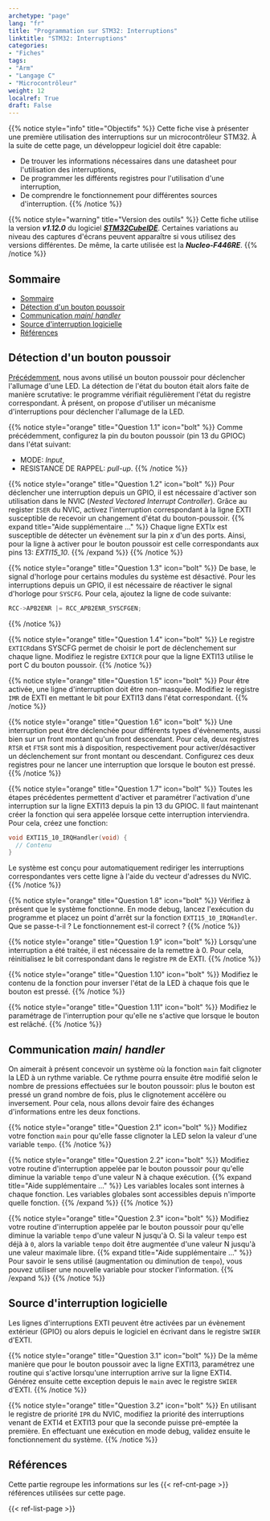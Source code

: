 ```yaml
---
archetype: "page"
lang: "fr"
title: "Programmation sur STM32: Interruptions"
linktitle: "STM32: Interruptions"
categories:
- "Fiches"
tags: 
- "Arm"
- "Langage C"
- "Microcontrôleur"
weight: 12
localref: True
draft: False
---
```


{{% notice style="info" title="Objectifs" %}}
Cette fiche vise à présenter une première utilisation des interruptions sur un microcontrôleur STM32.
À la suite de cette page, un développeur logiciel doit être capable:
- De trouver les informations nécessaires dans une datasheet pour l'utilisation des interruptions,
- De programmer les différents registres pour l'utilisation d'une interruption,
- De comprendre le fonctionnement pour différentes sources d'interruption.
{{% /notice %}}

{{% notice style="warning" title="Version des outils" %}}
Cette fiche utilise la version ***v1.12.0*** du logiciel [***STM32CubeIDE***](https://www.st.com/en/development-tools/stm32cubeide.html#st_description_sec-nav-tab).
Certaines variations au niveau des captures d'écrans peuvent apparaître si vous utilisez des versions différentes.
De même, la carte utilisée est la ***Nucleo-F446RE***.
{{% /notice %}}

## Sommaire
- [Sommaire](#sommaire)
- [Détection d'un bouton poussoir](#détection-dun-bouton-poussoir)
- [Communication *main*/ *handler*](#communication-main-handler)
- [Source d'interruption logicielle](#source-dinterruption-logicielle)
- [Références](#références)
  
## Détection d'un bouton poussoir

[Précédemment](/record/stm32-1), nous avons utilisé un bouton poussoir pour déclencher l'allumage d'une LED.
La détection de l'état du bouton était alors faite de manière scrutative: le programme vérifiait régulièrement l'état du registre correspondant.
À présent, on propose d'utiliser un mécanisme d'interruptions pour déclencher l'allumage de la LED.

{{% notice style="orange" title="Question 1.1" icon="bolt" %}}
Comme précédemment, configurez la pin du bouton poussoir (pin 13 du GPIOC) dans l'état suivant:
- MODE: *Input*,
- RESISTANCE DE RAPPEL: *pull-up*.
{{% /notice %}}

{{% notice style="orange" title="Question 1.2" icon="bolt" %}}
Pour déclencher une interruption depuis un GPIO, il est nécessaire d'activer son utilisation dans le NVIC (*Nested Vectored Interrupt Controller*).
Grâce au register `ISER` du NVIC, activez l'interruption correspondant à la ligne EXTI susceptible de recevoir un changement d'état du bouton-poussoir.
{{% expand title="Aide supplémentaire ..." %}}
Chaque ligne EXTI*x* est susceptible de détecter un évènement sur la pin *x* d'un des ports.
Ainsi, pour la ligne à activer pour le bouton poussoir est celle correspondants aux pins 13: *EXTI15_10*.
{{% /expand %}}
{{% /notice %}}

{{% notice style="orange" title="Question 1.3" icon="bolt" %}}
De base, le signal d'horloge pour certains modules du système est désactivé.
Pour les interruptions depuis un GPIO, il est nécessaire de réactiver le signal d'horloge pour `SYSCFG`.
Pour cela, ajoutez la ligne de code suivante:
```c
RCC->APB2ENR |= RCC_APB2ENR_SYSCFGEN;
```
{{% /notice %}}

{{% notice style="orange" title="Question 1.4" icon="bolt" %}}
Le registre `EXTICR`dans SYSCFG permet de choisir le port de déclenchement sur chaque ligne.
Modifiez le registre `EXTICR` pour que la ligne EXTI13 utilise le port C du bouton poussoir.
{{% /notice %}}

{{% notice style="orange" title="Question 1.5" icon="bolt" %}}
Pour être activée, une ligne d'interruption doit être non-masquée.
Modifiez le registre `IMR` de EXTI en mettant le bit pour EXTI13 dans l'état correspondant. 
{{% /notice %}}

{{% notice style="orange" title="Question 1.6" icon="bolt" %}}
Une interruption peut être déclenchée pour différents types d'évènements, aussi bien sur un front montant qu'un front descendant.
Pour cela, deux registres `RTSR` et `FTSR` sont mis à disposition, respectivement pour activer/désactiver un déclenchement sur front montant ou descendant.
Configurez ces deux registres pour ne lancer une interruption que lorsque le bouton est pressé.
{{% /notice %}}

{{% notice style="orange" title="Question 1.7" icon="bolt" %}}
Toutes les étapes précédentes permettent d'activer et paramétrer l'activation d'une interruption sur la ligne EXTI13 depuis la pin 13 du GPIOC.
Il faut maintenant créer la fonction qui sera appelée lorsque cette interruption interviendra.
Pour cela, créez une fonction:
```c
void EXTI15_10_IRQHandler(void) {
  // Contenu
}
```
Le système est conçu pour automatiquement rediriger les interruptions correspondantes vers cette ligne à l'aide du vecteur d'adresses du NVIC.
{{% /notice %}}

{{% notice style="orange" title="Question 1.8" icon="bolt" %}}
Vérifiez à présent que le système fonctionne.
En mode debug, lancez l'exécution du programme et placez un point d'arrêt sur la fonction `EXTI15_10_IRQHandler`.
Que se passe-t-il ? Le fonctionnement est-il correct ?
{{% /notice %}}

{{% notice style="orange" title="Question 1.9" icon="bolt" %}}
Lorsqu'une interruption a été traitée, il est nécessaire de la remettre à 0.
Pour cela, réinitialisez le bit correspondant dans le registre `PR` de EXTI.
{{% /notice %}}

{{% notice style="orange" title="Question 1.10" icon="bolt" %}}
Modifiez le contenu de la fonction pour inverser l'état de la LED à chaque fois que le bouton est pressé.
{{% /notice %}}

{{% notice style="orange" title="Question 1.11" icon="bolt" %}}
Modifiez le paramétrage de l'interruption pour qu'elle ne s'active que lorsque le bouton est relâché.
{{% /notice %}}

## Communication *main*/ *handler*

On aimerait à présent concevoir un système où la fonction `main` fait clignoter la LED à un rythme variable.
Ce rythme pourra ensuite être modifié selon le nombre de pressions effectuées sur le bouton poussoir: plus le bouton est pressé un grand nombre de fois, plus le clignotement accélère ou inversement.
Pour cela, nous allons devoir faire des échanges d'informations entre les deux fonctions.

{{% notice style="orange" title="Question 2.1" icon="bolt" %}}
Modifiez votre fonction `main` pour qu'elle fasse clignoter la LED selon la valeur d'une variable `tempo`.
{{% /notice %}}

{{% notice style="orange" title="Question 2.2" icon="bolt" %}}
Modifiez votre routine d'interruption appelée par le bouton poussoir pour qu'elle diminue la variable `tempo` d'une valeur N à chaque exécution.
{{% expand title="Aide supplémentaire ..." %}}
Les variables locales sont internes à chaque fonction.
Les variables globales sont accessibles depuis n'importe quelle fonction.
{{% /expand %}}
{{% /notice %}}

{{% notice style="orange" title="Question 2.3" icon="bolt" %}}
Modifiez votre routine d'interruption appelée par le bouton poussoir pour qu'elle diminue la variable `tempo` d'une valeur N jusqu'à O.
Si la valeur `tempo` est déjà à `0`, alors la variable `tempo` doit être augmentée d'une valeur N jusqu'à une valeur maximale libre.
{{% expand title="Aide supplémentaire ..." %}}
Pour savoir le sens utilisé (augmentation ou diminution de `tempo`), vous pouvez utiliser une nouvelle variable pour stocker l'information.
{{% /expand %}}
{{% /notice %}}

## Source d'interruption logicielle
Les lignes d'interruptions EXTI peuvent être activées par un évènement extérieur (GPIO) ou alors depuis le logiciel en écrivant dans le registre `SWIER` d'EXTI.

{{% notice style="orange" title="Question 3.1" icon="bolt" %}}
De la même manière que pour le bouton poussoir avec la ligne EXTI13, paramétrez une routine qui s'active lorsqu'une interruption arrive sur la ligne EXTI4.
Générez ensuite cette exception depuis le `main` avec le registre `SWIER` d'EXTI.
{{% /notice %}}

{{% notice style="orange" title="Question 3.2" icon="bolt" %}}
En utilisant le registre de priorité `IPR` du NVIC, modifiez la priorité des interruptions venant de EXTI4 et EXTI13 pour que la seconde puisse pré-emptée la première.
En effectuant une exécution en mode debug, validez ensuite le fonctionnement du système.
{{% /notice %}}

## Références

Cette partie regroupe les informations sur les {{< ref-cnt-page >}} références utilisées sur cette page.

{{< ref-list-page >}}